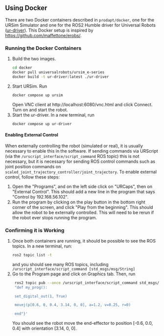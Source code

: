 ## Using Docker

There are two Docker containers described in `prodapt/docker`, one for the URSim Simulator and one for the ROS2 Humble driver for Universal Robots ([ur-driver](../docker/ur-driver/Dockerfile)). This Docker setup is inspired by https://github.com/maffettone/erobs/.


### Running the Docker Containers
1. Build the two images.
    ```bash
    cd docker
    docker pull universalrobots/ursim_e-series
    docker build -t ur-driver:latest ./ur-driver
    ```
2. Start URSim. Run
    ```bash
    docker compose up ursim
    ```
    Open VNC client at http://localhost:6080/vnc.html and click Connect.
    Turn on and start the robot.
3. Start the ur-driver. In a new terminal, run
    ```bash
    docker compose up ur-driver
    ```

#### Enabling External Control
When externally controlling the robot (simulated or real), it is usually necessary to enable this in the software. If sending commands via URScript (via the `/urscript_interface/script_command` ROS topic) this is not necessary, but it is necessary for sending ROS control commands such as joint position commands on `scaled_joint_trajectory_controller/joint_trajectory`. To enable external control, follow these steps:
1. Open the "Programs", and on the left side click on "URCaps", then on "External Control". This should add a new line in the program that says "Control by 192.168.56.102".
2. Run the program by clicking on the play button in the bottom right corner of the screen, and click "Play from the beginning". This should allow the robot to be externally controlled. This will need to be rerun if the robot ever stops running the program.


### Confirming it is Working
1. Once both containers are running, it should be possible to see the ROS topics. In a new terminal, run:
   ```bash
   ros2 topic list -t
   ```
   and you should see many ROS topics, including `/urscript_interface/script_command [std_msgs/msg/String]`
2. Go to the Program page and click on Graphics tab. Then, run
   ```bash
    ros2 topic pub --once /urscript_interface/script_command std_msgs/msg/String '{data:
    "def my_prog():

    set_digital_out(1, True)

    movej(p[0.6, 0, 0.4, 3.14, 0, 0], a=1.2, v=0.25, r=0)

    end"}'
    ```
    You should see the robot move the end-effector to position [-0.6, 0.0, 0.4] with orientation [3.14, 0, 0].

